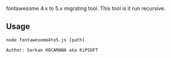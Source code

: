 fontawesome 4.x to 5.x migrating tool. This tool is it run recursive.

## Usage
```
node fontawesome4to5.js [path]

Author: Serkan KOCAMANA aka KiPSOFT
